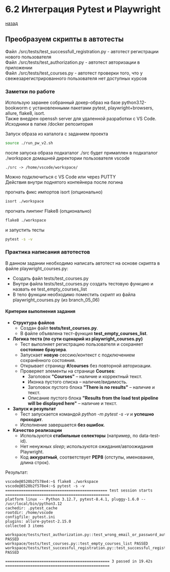 # 6.2 Интеграция Pytest и Playwright
[назад](../readme.md)

## Преобразуем скрипты в автотесты

Файл ./src/tests/test_successfull_registration.py - автотест регистрации нового пользователя  
Файл ./src/tests/test_authorization.py - автотест авторизации в приложении  
Файл ./src/tests/test_courses.py - автотест проверки того, что у свежезарегистрированного пользователя нет доступных курсов  


### Заметки по работе
Использую заранее собранный докер-образ на базе python3.12-bookworm с установленными пакетами pytest, playwright+browsers, allure, flake8, isort.    
Также внедрен openssh server для удаленной разработки с VS Code.
Исходники в папке /docker репозитория

Запуск образа из каталога с заданием проекта
```sh
source ./run_pw_v2.sh
```
после запуска образа подкаталог ./src будет примаплен в подкаталог ./workspace домашней директории пользователя vscode
```
./src -> /home/vscode/workspace/
```
Можно подключиться с VS Code или через PUTTY  
Действия внутри поднятого контейнера после логина

прогнать фикс импортов isort (опционально)
```sh
isort ./workspace
```
прогнать линтинг Flake8 (опционально)
```sh
flake8 ./workspace
```
и запустить тесты
```sh
pytest -s -v
```


### Практика написания автотестов
В данном задании необходимо написать автотест на основе скрипта в файле playwright_courses.py:
- Создать файл tests/test_courses.py
- Внутри файла tests/test_courses.py создать тестовую функцию и назвать ее test_empty_courses_list
- В тело функции необходимо поместить скрипт из файла playwright_courses.py (из branch_05_06)  

#### Критерии выполнения задания
- **Структура файлов**
    - Создан файл **tests/test_courses.py**.
    - В файле объявлена тест-функция **test_empty_courses_list**.
- **Логика теста (по сути сценарий из playwright_courses.py)**
    - Тест выполняет регистрацию пользователя и сохраняет **состояние браузера**.
    - Запускает **новую** сессию/контекст с подключением сохранённого состояния.
    - Открывает страницу **#/courses** без повторной авторизации.
    - Проверяет элементы на странице **Courses**:
        - Заголовок **"Courses"** – наличие и корректный текст.
        - Иконка пустого списка – наличие/видимость.
        - Заголовок пустого блока **"There is no results"** – наличие и текст.
        - Описание пустого блока **"Results from the load test pipeline will be displayed here"** – наличие и текст.
- **Запуск и результат**
    - Тест запускается командой *python -m pytest -s -v* и **успешно проходит**.
    - Исполнение завершается **без ошибок**.
- **Качество реализации**
    - Используются **стабильные селекторы** (например, по data-test-id).
    - Нет ненужных *sleep*; используются ожидания/автоожидания Playwright.
    - Код **аккуратный**, соответствует **PEP8** (отступы, именование, длина строк).

Результат:
```
vscode@8520b2f578e4:~$ flake8 ./workspace
vscode@8520b2f578e4:~$ pytest -s -v
============================================= test session starts ==============================================
platform linux -- Python 3.12.7, pytest-8.4.1, pluggy-1.6.0 -- /usr/local/bin/python3.12
cachedir: .pytest_cache
rootdir: /home/vscode
configfile: pytest.ini
plugins: allure-pytest-2.15.0
collected 3 items

workspace/tests/test_authorization.py::test_wrong_email_or_password_authorization PASSED
workspace/tests/test_courses.py::test_empty_courses_list PASSED
workspace/tests/test_successful_registration.py::test_successful_registration PASSED

============================================== 3 passed in 19.42s ==============================================
```

